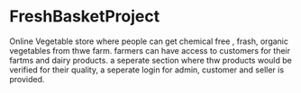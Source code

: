 # FreshBasketProject
Online Vegetable store where people can get chemical free , frash, organic vegetables from thwe farm. farmers can have access to customers for their fartms and dairy products. a seperate section where thw products would be verified for their quality, a seperate login for admin, customer and seller is provided.
